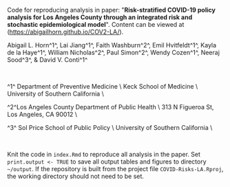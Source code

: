 Code for reproducing analysis in paper: "**Risk-stratified COVID-19 policy analysis for Los Angeles County through an integrated risk and stochastic epidemiological model**". Content can be viewed at (https://abigailhorn.github.io/COV2-LA/).

Abigail L. Horn^1^, Lai Jiang^1^, Faith Washburn^2^, Emil Hvitfeldt^1^, Kayla de la Haye^1^, William Nicholas^2^, Paul Simon^2^, Wendy Cozen^1^, Neeraj Sood^3^, \& David V. Conti^1^ 

<br>

^1^ Department of Preventive Medicine \\
Keck School of Medicine \\
University of Southern California \\

^2^Los Angeles County Department of Public Health \\ 
313 N Figueroa St, Los Angeles, CA 90012 \\

^3^ Sol Price School of Public Policy \\
University of Southern California \\

<br> 

Knit the code in `index.Rmd` to reproduce all analysis in the paper. Set `print.output <- TRUE` to save all output tables and figures to directory `~/output`. If the repository is built from the project file `COVID-Risks-LA.Rproj`, the working directory should not need to be set.

